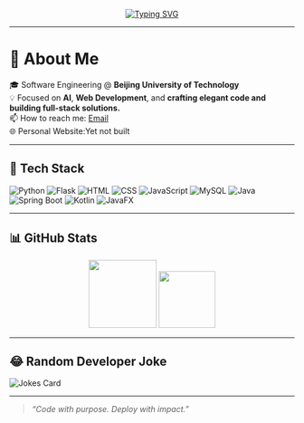 <p align="center">
  <a href="https://git.io/typing-svg">
    <img src="https://readme-typing-svg.herokuapp.com?font=Fira+Code&size=22&duration=3000&pause=1000&color=4CAF50&center=true&vCenter=true&width=600&lines=Hi+there!+I'm+Sirius.;Software+Engineer+%7C+AI+Explorer" alt="Typing SVG" />
  </a>
</p>

---

# 👋 About Me

🎓 Software Engineering @ **Beijing University of Technology**  
💡 Focused on **AI**, **Web Development**, and **crafting elegant code and building full-stack solutions.**  
📫 How to reach me: [Email](mailto:dy41928528@gmail.com)  
🌐 Personal Website:Yet not built

---

## 🧰 Tech Stack

![Python](https://img.shields.io/badge/-Python-3776AB?style=flat&logo=python&logoColor=white)
![Flask](https://img.shields.io/badge/-Flask-000000?style=flat&logo=flask)
![HTML](https://img.shields.io/badge/-HTML5-E34F26?style=flat&logo=html5)
![CSS](https://img.shields.io/badge/-CSS3-1572B6?style=flat&logo=css3)
![JavaScript](https://img.shields.io/badge/-JavaScript-F7DF1E?style=flat&logo=javascript&logoColor=black)
![MySQL](https://img.shields.io/badge/-MySQL-4479A1?style=flat&logo=mysql)
![Java](https://img.shields.io/badge/-Java-007396?style=flat&logo=java&logoColor=white)
![Spring Boot](https://img.shields.io/badge/-Spring%20Boot-6DB33F?style=flat&logo=spring-boot&logoColor=white)
![Kotlin](https://img.shields.io/badge/-Kotlin-0095D5?style=flat&logo=kotlin&logoColor=white)
![JavaFX](https://img.shields.io/badge/-JavaFX-3971A7?style=flat&logo=OpenJFX&logoColor=white)

---

## 📊 GitHub Stats

<p align="center">
  <img src="https://github-readme-stats.vercel.app/api?username=WhiteCamellia1104&show_icons=true&theme=radical" height="120" />
  <img src="https://github-readme-stats.vercel.app/api/top-langs/?username=WhiteCamellia1104&layout=compact&theme=radical" height="100"/>
</p>

---

## 😂 Random Developer Joke

![Jokes Card](https://readme-jokes.vercel.app/api?theme=tokyonight)

---

> *“Code with purpose. Deploy with impact.”*
